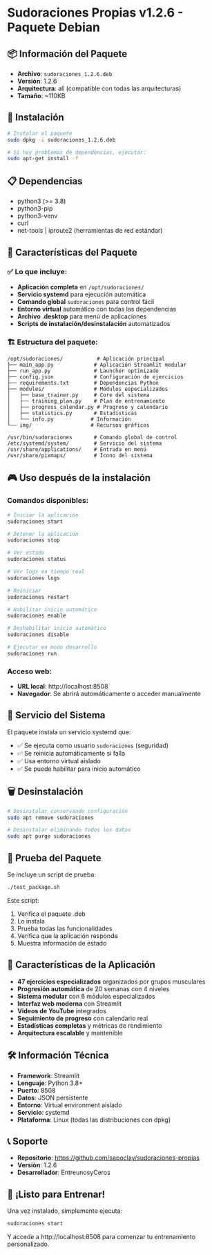 # Sudoraciones Propias v1.2.6 - Paquete Debian

## 📦 Información del Paquete

- **Archivo**: `sudoraciones_1.2.6.deb`
- **Versión**: 1.2.6
- **Arquitectura**: all (compatible con todas las arquitecturas)
- **Tamaño**: ~110KB

## 🚀 Instalación

```bash
# Instalar el paquete
sudo dpkg -i sudoraciones_1.2.6.deb

# Si hay problemas de dependencias, ejecutar:
sudo apt-get install -f
```

## 📋 Dependencias

- python3 (>= 3.8)
- python3-pip
- python3-venv
- curl
- net-tools | iproute2 (herramientas de red estándar)

## 🎯 Características del Paquete

### ✅ Lo que incluye:
- **Aplicación completa** en `/opt/sudoraciones/`
- **Servicio systemd** para ejecución automática
- **Comando global** `sudoraciones` para control fácil
- **Entorno virtual** automático con todas las dependencias
- **Archivo .desktop** para menú de aplicaciones
- **Scripts de instalación/desinstalación** automatizados

### 🏗️ Estructura del paquete:
```
/opt/sudoraciones/           # Aplicación principal
├── main_app.py             # Aplicación Streamlit modular
├── run_app.py              # Launcher optimizado
├── config.json             # Configuración de ejercicios
├── requirements.txt        # Dependencias Python
├── modules/                # Módulos especializados
│   ├── base_trainer.py     # Core del sistema
│   ├── training_plan.py    # Plan de entrenamiento
│   ├── progress_calendar.py # Progreso y calendario
│   ├── statistics.py       # Estadísticas
│   └── info.py            # Información
└── img/                   # Recursos gráficos

/usr/bin/sudoraciones       # Comando global de control
/etc/systemd/system/        # Servicio del sistema
/usr/share/applications/    # Entrada en menú
/usr/share/pixmaps/         # Icono del sistema
```

## 🎮 Uso después de la instalación

### Comandos disponibles:
```bash
# Iniciar la aplicación
sudoraciones start

# Detener la aplicación
sudoraciones stop

# Ver estado
sudoraciones status

# Ver logs en tiempo real
sudoraciones logs

# Reiniciar
sudoraciones restart

# Habilitar inicio automático
sudoraciones enable

# Deshabilitar inicio automático
sudoraciones disable

# Ejecutar en modo desarrollo
sudoraciones run
```

### Acceso web:
- **URL local**: http://localhost:8508
- **Navegador**: Se abrirá automáticamente o acceder manualmente

## 🔧 Servicio del Sistema

El paquete instala un servicio systemd que:
- ✅ Se ejecuta como usuario `sudoraciones` (seguridad)
- ✅ Se reinicia automáticamente si falla
- ✅ Usa entorno virtual aislado
- ✅ Se puede habilitar para inicio automático

## 🗑️ Desinstalación

```bash
# Desinstalar conservando configuración
sudo apt remove sudoraciones

# Desinstalar eliminando todos los datos
sudo apt purge sudoraciones
```

## 🧪 Prueba del Paquete

Se incluye un script de prueba:
```bash
./test_package.sh
```

Este script:
1. Verifica el paquete .deb
2. Lo instala
3. Prueba todas las funcionalidades
4. Verifica que la aplicación responde
5. Muestra información de estado

## 📱 Características de la Aplicación

- **47 ejercicios especializados** organizados por grupos musculares
- **Progresión automática** de 20 semanas con 4 niveles
- **Sistema modular** con 6 módulos especializados
- **Interfaz web moderna** con Streamlit
- **Videos de YouTube** integrados
- **Seguimiento de progreso** con calendario real
- **Estadísticas completas** y métricas de rendimiento
- **Arquitectura escalable** y mantenible

## 🛠️ Información Técnica

- **Framework**: Streamlit
- **Lenguaje**: Python 3.8+
- **Puerto**: 8508
- **Datos**: JSON persistente
- **Entorno**: Virtual environment aislado
- **Servicio**: systemd
- **Plataforma**: Linux (todas las distribuciones con dpkg)

## 📞 Soporte

- **Repositorio**: https://github.com/sapoclay/sudoraciones-propias
- **Versión**: 1.2.6
- **Desarrollador**: EntreunosyCeros

## 🎉 ¡Listo para Entrenar!

Una vez instalado, simplemente ejecuta:
```bash
sudoraciones start
```

Y accede a http://localhost:8508 para comenzar tu entrenamiento personalizado.

